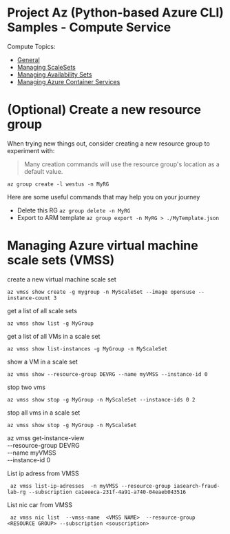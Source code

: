 # Project Az (Python-based Azure CLI) Samples - Compute Service

Compute Topics:
* [General](compute.md)
* [Managing ScaleSets](vmss.md)
* [Managing Availability Sets](availability-set.md)
* [Managing Azure Container Services](container-service.md)

# (Optional) Create a new resource group 
When trying new things out, consider creating a new resource group to experiment with:
> Many creation commands will use the resource group's location as a default value. 
```
az group create -l westus -n MyRG
```

Here are some useful commands that may help you on your journey
* Delete this RG `az group delete -n MyRG`
* Export to ARM template `az group export -n MyRG > ./MyTemplate.json`

# Managing Azure virtual machine scale sets (VMSS)

create a new virtual machine scale set
```
az vmss show create -g mygroup -n MyScaleSet --image opensuse --instance-count 3
```

get a list of all scale sets
```
az vmss show list -g MyGroup
```

get a list of all VMs in a scale set
```
az vmss show list-instances -g MyGroup -n MyScaleSet 
```

show a VM in a scale set
```
az vmss show --resource-group DEVRG --name myVMSS --instance-id 0
```

stop two vms
```
az vmss show stop -g MyGroup -n MyScaleSet --instance-ids 0 2
```
stop all vms in a scale set
```
az vmss show stop -g MyGroup -n MyScaleSet
```

az vmss get-instance-view \
    --resource-group DEVRG\
    --name myVMSS \
    --instance-id 0



 List ip adress from VMSS
```
 az vmss list-ip-adresses  -n myVMSS --resource-group iasearch-fraud-lab-rg --subscription ca1eeeca-231f-4a91-a740-04eaeb043516
 ```


 List nic car from VMSS
```
 az vmss nic list  --vmss-name  <VMSS NAME>  --resource-group <RESOURCE GROUP> --subscription <souscription>
 ```
